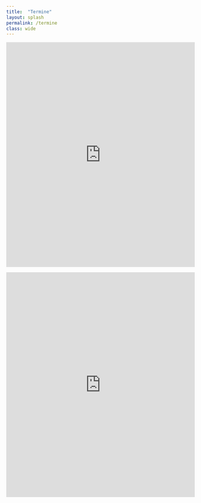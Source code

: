 ```yaml
---
title:  "Termine"
layout: splash
permalink: /termine
class: wide
---
```

<p> </p>

<iframe src="https://wechange.de/project/klimastreik-landau/event/feed/?user=49123&token=937435758722355163650545494848879304height=600&amp;wkst=2&amp;bgcolor=%23d7f2e0&amp;ctz=Europe%2FLondon&amp;src=bXIzNmRiOGMydmhkbm43a2I0NTA5bTB0ZzRAZ3JvdXAuY2FsZW5kYXIuZ29vZ2xlLmNvbQ&amp;color=%23EF6C00&amp;showNav=1&amp;showTabs=1&amp;title=FfF%20Landau%20Termine&amp;showTz=0&amp;showPrint=0&amp;showTitle=0&amp;showDate=1&amp;showCalendars=0" style="border-width:0" width="100%" height="600" frameborder="0" scrolling="no"></iframe>

<p> </p>

<iframe src="https://calendar.google.com/calendar/embed?height=600&amp;wkst=2&amp;bgcolor=%23d7f2e0&amp;ctz=Europe%2FLondon&amp;src=bXIzNmRiOGMydmhkbm43a2I0NTA5bTB0ZzRAZ3JvdXAuY2FsZW5kYXIuZ29vZ2xlLmNvbQ&amp;color=%23EF6C00&amp;showNav=1&amp;showTabs=1&amp;title=FfF%20Landau%20Termine&amp;showTz=0&amp;showPrint=0&amp;showTitle=0&amp;showDate=1&amp;showCalendars=0" style="border-width:0" width="100%" height="600" frameborder="0" scrolling="no"></iframe>
